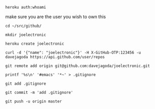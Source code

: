`heroku auth:whoami`

make sure you are the user you wish to own this

`cd ~/src/github/`

`mkdir joelectronic`

`heroku create joelectronic`

`curl -d '{"name": "joelectronic"}' -H X-GitHub-OTP:123456 -u davejagoda https://api.github.com/user/repos`

`git remote add origin git@github.com:davejagoda/joelectronic.git`

`printf '%s\n' '#emacs' '*~' > .gitignore`

`git add .gitignore`

`git commit -m 'add .gitignore'`

`git push -u origin master`
